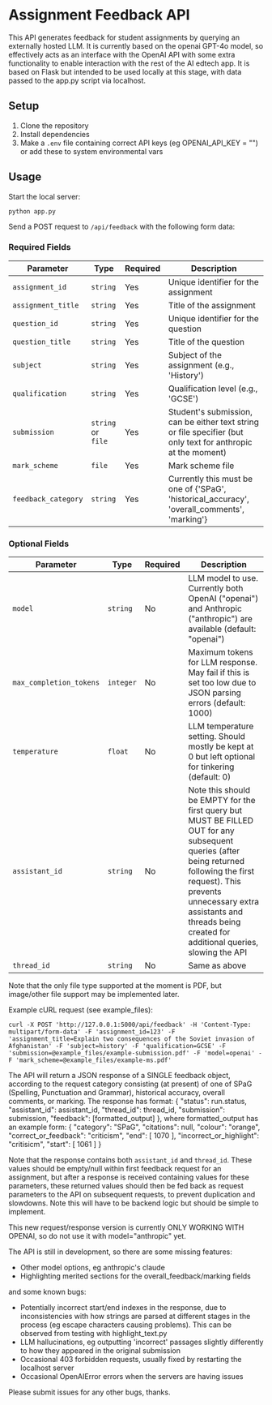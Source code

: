 # Assignment Feedback API

This API generates feedback for student assignments by querying an externally hosted LLM. It is currently based on the openai GPT-4o model, so effectively acts as an interface with the OpenAI API with some extra functionality to enable interaction with the rest of the AI edtech app. It is based on Flask but intended to be used locally at this stage, with data passed to the app.py script via localhost.

## Setup

1. Clone the repository
2. Install dependencies
3. Make a `.env` file containing correct API keys (eg OPENAI_API_KEY = "") or add these to system environmental vars

## Usage

Start the local server:

```python app.py```

Send a POST request to `/api/feedback` with the following form data:

### Required Fields

| Parameter         | Type           | Required | Description                                                         |
|-------------------|----------------|----------|---------------------------------------------------------------------|
| `assignment_id`   | `string`       | Yes      | Unique identifier for the assignment                                |
| `assignment_title`| `string`       | Yes      | Title of the assignment                                             |
| `question_id`     | `string`       | Yes      | Unique identifier for the question                                  |
| `question_title`  | `string`       | Yes      | Title of the question                                               |
| `subject`         | `string`       | Yes      | Subject of the assignment (e.g., 'History')                         |
| `qualification`   | `string`       | Yes      | Qualification level (e.g., 'GCSE')                                  |
| `submission`      | `string` or `file` | Yes  | Student's submission, can be either text string or file specifier (but only text for anthropic at the moment) |
| `mark_scheme`     | `file`         | Yes      | Mark scheme file                                                    |
| `feedback_category` | `string`      | Yes      | Currently this must be one of {'SPaG', 'historical_accuracy', 'overall_comments', 'marking'} |

### Optional Fields

| Parameter             | Type     | Required | Description                                                                                     |
|-----------------------|----------|----------|-------------------------------------------------------------------------------------------------|
| `model`               | `string` | No       | LLM model to use. Currently both OpenAI ("openai") and Anthropic ("anthropic") are available (default: "openai")         |
| `max_completion_tokens` | `integer`| No      | Maximum tokens for LLM response. May fail if this is set too low due to JSON parsing errors (default: 1000) |
| `temperature`         | `float`  | No       | LLM temperature setting. Should mostly be kept at 0 but left optional for tinkering (default: 0) |
| `assistant_id`        | `string` | No       | Note this should be EMPTY for the first query but MUST BE FILLED OUT for any subsequent queries (after being returned following the first request). This prevents unnecessary extra assistants and threads being created for additional queries, slowing the API |
| `thread_id`           | `string` | No       | Same as above                                                          |

Note that the only file type supported at the moment is PDF, but image/other file support may be implemented later.

Example cURL request (see example_files):

```
curl -X POST 'http://127.0.0.1:5000/api/feedback' -H 'Content-Type: multipart/form-data' -F 'assignment_id=123' -F 'assignment_title=Explain two consequences of the Soviet invasion of Afghanistan' -F 'subject=history' -F 'qualification=GCSE' -F 'submission=@example_files/example-submission.pdf' -F 'model=openai' -F 'mark_scheme=@example_files/example-ms.pdf'
```

The API will return a JSON response of a SINGLE feedback object, according to the request category consisting (at present) of one of SPaG (Spelling, Punctuation and Grammar), historical accuracy, overall comments, or marking. The response has format:
{
                "status": run.status, 
                "assistant_id": assistant_id,
                "thread_id": thread_id,
                "submission": submission,
                "feedback": [formatted_output]
}, where formatted_output has an example form:
{
    "category": "SPaG",
    "citations": null,
    "colour": "orange",
    "correct_or_feedback": "criticism",
    "end": [
        1070
    ],
    "incorrect_or_highlight": "critisicm",
    "start": [
        1061
    ]
}

Note that the response contains both `assistant_id` and `thread_id`. These values should be empty/null within first feedback request for an assignment, but after a response is received containing values for these parameters, these returned values should then be fed back as request parameters to the API on subsequent requests, to prevent duplication and slowdowns. Note this will have to be backend logic but should be simple to implement.

This new request/response version is currently ONLY WORKING WITH OPENAI, so do not use it with model="anthropic" yet.

The API is still in development, so there are some missing features:
- Other model options, eg anthropic's claude
- Highlighting merited sections for the overall_feedback/marking fields

and some known bugs:
- Potentially incorrect start/end indexes in the response, due to inconsistencies with how strings are parsed at different stages in the process (eg escape characters causing problems). This can be observed from testing with highlight_text.py
- LLM hallucinations, eg outputting 'incorrect' passages slightly differently to how they appeared in the original submission
- Occasional 403 forbidden requests, usually fixed by restarting the localhost server
- Occasional OpenAIError errors when the servers are having issues

Please submit issues for any other bugs, thanks.
